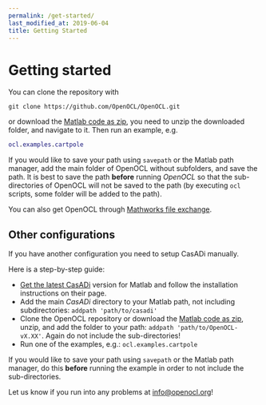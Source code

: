 ```yaml
---
permalink: /get-started/
last_modified_at: 2019-06-04
title: Getting Started
---
```


# Getting started  

You can clone the repository with 
```
git clone https://github.com/OpenOCL/OpenOCL.git
```

or download the [Matlab code as zip](https://github.com/OpenOCL/OpenOCL/archive/v7.03.zip), you need to unzip the downloaded folder, and navigate to it. Then run an example, e.g.

```m
ocl.examples.cartpole
```

If you would like to save your path using `savepath` or the Matlab path manager, add the main folder of OpenOCL without subfolders, 
and save the path. It is best to save the path **before** running *OpenOCL* so that the sub-directories of OpenOCL will not be 
saved to the path (by executing `ocl` scripts, some folder will be added to the path).

You can also get OpenOCL through [Mathworks file exchange](https://www.mathworks.com/matlabcentral/fileexchange/71566-openocl-open-optimal-control-library).

## Other configurations

If you have another configuration you need to setup CasADi manually.  

Here is a step-by-step guide:

* [Get the latest CasADi](https://web.casadi.org/get/) version for Matlab and follow the installation instructions on their page.
* Add the main *CasADi* directory to your Matlab path, not including subdirectories: `addpath 'path/to/casadi'`
* Clone the OpenOCL repository or download the [Matlab code as zip](https://github.com/OpenOCL/OpenOCL/archive/v7.03.zip), unzip, and add the folder to your path: `addpath 'path/to/OpenOCL-vX.XX'`. Again do not include the sub-directories!
* Run one of the examples, e.g.: `ocl.examples.cartpole`

If you would like to save your path using `savepath` or the Matlab path manager, do this **before** running the example in order to not include the sub-directories.

Let us know if you run into any problems at info@openocl.org!

